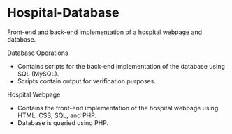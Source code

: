 # Hospital-Database
 Front-end and back-end implementation of a hospital webpage and database.

Database Operations
- Contains scripts for the back-end implementation of the database using SQL (MySQL).
- Scripts contain output for verification purposes.

Hospital Webpage
- Contains the front-end implementation of the hospital webpage using HTML, CSS, SQL, and PHP.
- Database is queried using PHP.
